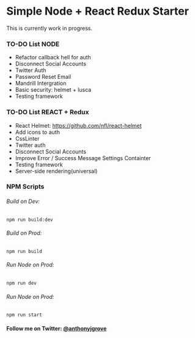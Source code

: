 # Simple Node + React Redux Starter

This is currently work in progress. 

### TO-DO List NODE
*  Refactor callback hell for auth
*  Disconnect Social Accounts
*  Twitter Auth
*  Password Reset Email
*  Mandrill Intergration
*  Basic security: helmet + lusca 
*  Testing framework

### TO-DO List REACT + Redux
*  React Helmet: https://github.com/nfl/react-helmet
*  Add icons to auth
*  CssLinter
*  Twitter auth
*  Disconnect Social Accounts
*  Improve Error / Success Message Settings Containter
*  Testing framework
*  Server-side rendering(universal)

### NPM Scripts

###### Build on Dev:
```
npm run build:dev
```
###### Build on Prod:
```
npm run build
```
###### Run Node on Prod:
```
npm run dev
```
###### Run Node on Prod:
```
npm run start
```

#### Follow me on Twitter: [@anthonyjgrove](https://twitter.com/anthonyjgrove)